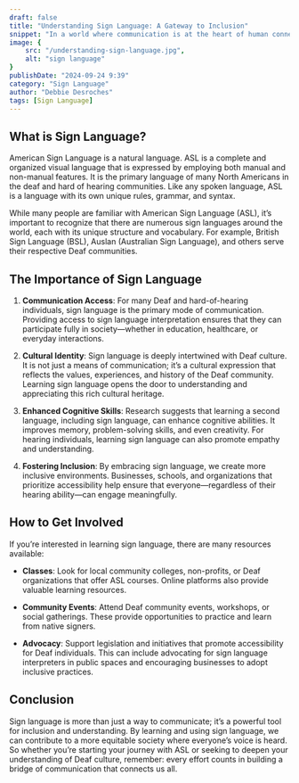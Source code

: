 ```yaml
---
draft: false
title: "Understanding Sign Language: A Gateway to Inclusion"
snippet: "In a world where communication is at the heart of human connection, sign language stands out as a vital tool for breaking down barriers. Often overlooked, sign language is not just a series of gestures; it’s a rich and complex language in its own right, with its own grammar, vocabulary, and cultural significance. Let’s explore the importance of sign language, its diverse forms, and how it fosters inclusivity."
image: {
    src: "/understanding-sign-language.jpg",
    alt: "sign language"
}
publishDate: "2024-09-24 9:39"
category: "Sign Language"
author: "Debbie Desroches"
tags: [Sign Language]
---
```


## What is Sign Language?

American Sign Language is a natural language. ASL is a complete and organized visual language that is expressed by employing both manual and non-manual features. It is the primary language of many North Americans in the deaf and hard of hearing communities. Like any spoken language, ASL is a language with its own unique rules, grammar, and syntax.

While many people are familiar with American Sign Language (ASL), it’s important to recognize that there are numerous sign languages around the world, each with its unique structure and vocabulary. For example, British Sign Language (BSL), Auslan (Australian Sign Language), and others serve their respective Deaf communities.

## The Importance of Sign Language

1. **Communication Access**: For many Deaf and hard-of-hearing individuals, sign language is the primary mode of communication. Providing access to sign language interpretation ensures that they can participate fully in society—whether in education, healthcare, or everyday interactions.

2. **Cultural Identity**: Sign language is deeply intertwined with Deaf culture. It is not just a means of communication; it’s a cultural expression that reflects the values, experiences, and history of the Deaf community. Learning sign language opens the door to understanding and appreciating this rich cultural heritage.

3. **Enhanced Cognitive Skills**: Research suggests that learning a second language, including sign language, can enhance cognitive abilities. It improves memory, problem-solving skills, and even creativity. For hearing individuals, learning sign language can also promote empathy and understanding.

4. **Fostering Inclusion**: By embracing sign language, we create more inclusive environments. Businesses, schools, and organizations that prioritize accessibility help ensure that everyone—regardless of their hearing ability—can engage meaningfully.

## How to Get Involved

If you’re interested in learning sign language, there are many resources available:

- **Classes**: Look for local community colleges, non-profits, or Deaf organizations that offer ASL courses. Online platforms also provide valuable learning resources.

- **Community Events**: Attend Deaf community events, workshops, or social gatherings. These provide opportunities to practice and learn from native signers.

- **Advocacy**: Support legislation and initiatives that promote accessibility for Deaf individuals. This can include advocating for sign language interpreters in public spaces and encouraging businesses to adopt inclusive practices.

## Conclusion

Sign language is more than just a way to communicate; it’s a powerful tool for inclusion and understanding. By learning and using sign language, we can contribute to a more equitable society where everyone’s voice is heard. So whether you’re starting your journey with ASL or seeking to deepen your understanding of Deaf culture, remember: every effort counts in building a bridge of communication that connects us all.